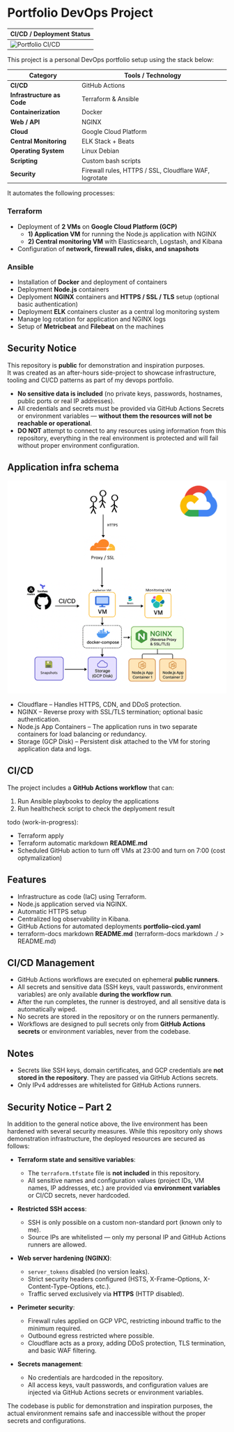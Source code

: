 # Portfolio DevOps Project

| CI/CD / Deployment Status |
|---------------------------|
| ![Portfolio CI/CD](https://github.com/hkarol-10/PROD-portfolio-devops-project/actions/workflows/portfolio-cicd.yaml/badge.svg) |



This project is a personal DevOps portfolio setup using the stack below:

| Category                     | Tools / Technology |
|-------------------------------|------------------|
| **CI/CD**                     | GitHub Actions |
| **Infrastructure as Code**    | Terraform & Ansible |
| **Containerization**          | Docker |
| **Web / API**                 | NGINX |
| **Cloud**                     | Google Cloud Platform |
| **Central Monitoring**        | ELK Stack + Beats |
| **Operating System**          | Linux Debian |
| **Scripting**                 | Custom bash scripts |
| **Security**                  | Firewall rules, HTTPS / SSL, Cloudflare WAF, logrotate |


It automates the following processes:

### Terraform
- Deployment of **2 VMs** on **Google Cloud Platform (GCP)**  
  - **1) Application VM** for running the Node.js application with NGINX  
  - **2) Central monitoring VM** with Elasticsearch, Logstash, and Kibana  
- Configuration of **network, firewall rules, disks, and snapshots** 

### Ansible
- Installation of **Docker** and deployment of containers  
- Deployment **Node.js** containers 
- Deplyoment **NGINX** containers and **HTTPS / SSL / TLS** setup (optional basic authentication)
- Deployment **ELK** containers cluster as a central log monitoring system  
- Manage log rotation for application and NGINX logs  
- Setup of **Metricbeat** and **Filebeat** on the machines

## Security Notice

This repository is **public** for demonstration and inspiration purposes.  
It was created as an after-hours side-project to showcase infrastructure, tooling and CI/CD patterns as part of my devops portfolio.

- **No sensitive data is included** (no private keys, passwords, hostnames, public ports or real IP addresses).  
- All credentials and secrets must be provided via GitHub Actions Secrets or environment variables — **without them the resources will not be reachable or operational**.  
- **DO NOT** attempt to connect to any resources using information from this repository, everything in the real environment is protected and will fail without proper environment configuration.

## Application infra schema

![Infrastructure Diagram](nodeApp/public/images/infra_picture.png)

- Cloudflare – Handles HTTPS, CDN, and DDoS protection.
- NGINX – Reverse proxy with SSL/TLS termination; optional basic authentication.
- Node.js App Containers – The application runs in two separate containers for load balancing or redundancy.
- Storage (GCP Disk) – Persistent disk attached to the VM for storing application data and logs.

## CI/CD

The project includes a **GitHub Actions workflow** that can:

1. Run Ansible playbooks to deploy the applications
2. Run healthcheck script to check the deplyoment result

todo (work-in-progress):
- Terraform apply
- Terraform automatic markdown **README.md**
- Scheduled GitHub action to turn off VMs at 23:00 and turn on 7:00 (cost optymalization)

## Features

- Infrastructure as code (IaC) using Terraform.
- Node.js application served via NGINX.
- Automatic HTTPS setup 
- Centralized log observability in Kibana.
- GitHub Actions for automated deployments **portfolio-cicd.yaml**
- terraform-docs markdown **README.md** (terraform-docs markdown ./ > README.md)

## CI/CD Management

- GitHub Actions workflows are executed on ephemeral **public runners**.  
- All secrets and sensitive data (SSH keys, vault passwords, environment variables) are only available **during the workflow run**.  
- After the run completes, the runner is destroyed, and all sensitive data is automatically wiped.  
- No secrets are stored in the repository or on the runners permanently.  
- Workflows are designed to pull secrets only from **GitHub Actions secrets** or environment variables, never from the codebase.

## Notes

- Secrets like SSH keys, domain certificates, and GCP credentials are **not stored in the repository**. They are passed via GitHub Actions secrets.
- Only IPv4 addresses are whitelisted for GitHub Actions runners.

## Security Notice – Part 2

In addition to the general notice above, the live environment has been hardened with several security measures. While this repository only shows demonstration infrastructure, the deployed resources are secured as follows:

- **Terraform state and sensitive variables**:  
  - The `terraform.tfstate` file is **not included** in this repository.  
  - All sensitive names and configuration values (project IDs, VM names, IP addresses, etc.) are provided via **environment variables** or CI/CD secrets, never hardcoded.

- **Restricted SSH access**:  
  - SSH is only possible on a custom non-standard port (known only to me).  
  - Source IPs are whitelisted — only my personal IP and GitHub Actions runners are allowed.  

- **Web server hardening (NGINX)**:  
  - `server_tokens` disabled (no version leaks).  
  - Strict security headers configured (HSTS, X-Frame-Options, X-Content-Type-Options, etc.).  
  - Traffic served exclusively via **HTTPS** (HTTP disabled).  

- **Perimeter security**:  
  - Firewall rules applied on GCP VPC, restricting inbound traffic to the minimum required.  
  - Outbound egress restricted where possible.  
  - Cloudflare acts as a proxy, adding DDoS protection, TLS termination, and basic WAF filtering.  

- **Secrets management**:  
  - No credentials are hardcoded in the repository.  
  - All access keys, vault passwords, and configuration values are injected via GitHub Actions secrets or environment variables. 

The codebase is public for demonstration and inspiration purposes, the actual environment remains safe and inaccessible without the proper secrets and configurations.